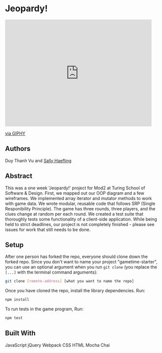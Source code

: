 # Jeopardy!

<iframe src="https://giphy.com/embed/1dJTZUTgUjj4SRZYQT" width="480" height="349" frameBorder="0" class="giphy-embed" allowFullScreen></iframe><p><a href="https://giphy.com/gifs/jeopardy--alex-trebek-1dJTZUTgUjj4SRZYQT">via GIPHY</a></p>

## Authors
Duy Thanh Vu
and
[Sally Haefling](https://github.com/SallyHaefling)

## Abstract

This was a one week 'Jeopardy!' project for Mod2 at Turing School of Software & Design. First, we mapped out our OOP diagram and a few wireframes. We implemented array iterator and mutator methods to work with game data. We wrote modular, reusable code that follows SRP (Single Responibility Principle). The game has three rounds, three players, and the clues change at random per each round. We created a test suite that thoroughly tests some functionality of a client-side application. While being held to strict deadlines, our project is not completely finished - please see issues for work that still needs to be done.

## Setup

After one person has forked the repo, everyone should clone down the forked repo. Since you don't want to name your project "gametime-starter", you can use an optional argument when you run `git clone` (you replace the `[...]` with the terminal command arguments):

```bash
git clone [remote-address] [what you want to name the repo]
```

Once you have cloned the repo, install the library dependencies. Run:

```bash
npm install
```
To run tests in the game program, Run:
```bash
npm test
```

## Built With

JavaScript
jQuery
Webpack
CSS
HTML
Mocha 
Chai

